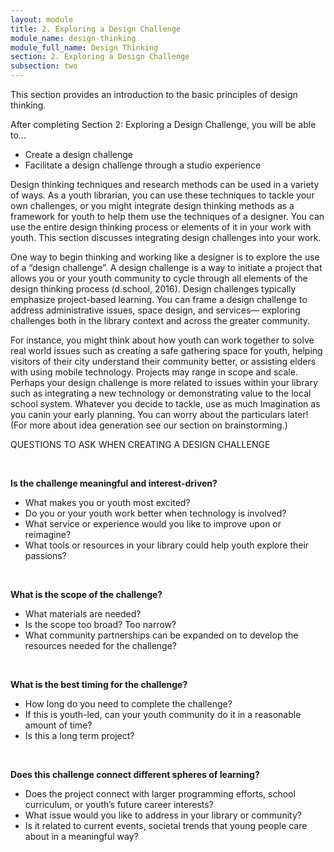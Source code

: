 ```yaml
---
layout: module
title: 2. Exploring a Design Challenge
module_name: design-thinking
module_full_name: Design Thinking
section: 2. Exploring a Design Challenge
subsection: two
---
```


This section provides an introduction to the basic principles of design thinking.

<div class="objectives">
<p>After completing Section 2: Exploring a Design Challenge, you will be able to...</p>
<ul>
  <li>Create a design challenge</li>
  <li>Facilitate a design challenge through a studio experience</li>
</ul>
</div>

Design thinking techniques and research methods can be used in a variety of ways. As a youth librarian, you can use these techniques to tackle your own challenges, or you might integrate design thinking methods as a framework for youth to help them use the techniques of a designer. You can use the entire design thinking process or elements of it in your work with youth. This section discusses integrating design challenges into your work.  

One way to begin thinking and working like a designer is to explore the use of a “design challenge”. A design challenge is a way to initiate a project that allows you or your youth community to cycle through all elements of the design thinking process (d.school, 2016). Design challenges typically emphasize project-based learning.  You can frame a design challenge to address administrative issues, space design, and services— exploring challenges both in the library context and across the greater community.  

For instance, you might think about how youth can work together to solve real world issues such as creating a safe gathering space for youth, helping visitors of their city understand their community better, or assisting elders with using mobile technology.  Projects may range in scope and scale. Perhaps your design challenge is more related to issues within your library such as integrating a new technology or demonstrating value to the local school system. Whatever you decide to tackle, use as much Imagination as you canin your early planning. You can worry about the particulars later! (For more about idea generation see our section on brainstorming.)

<div class="tips">  

<p><span class="box-title">QUESTIONS TO ASK WHEN CREATING A DESIGN CHALLENGE</span></p> 
<br>
<p><b>Is the challenge meaningful and interest-driven?</b></p>
<ul> 
<li>What makes you or youth most excited?</li> 
<li>Do you or your youth work better when technology is involved? </li> 
<li>What service or experience would you like to improve upon or reimagine?</li>
<li>What tools or resources in your library could help youth explore their passions?</li>
</ul> 
<br>
<p><b>What is the scope of the challenge? </b></p>
<ul> 
<li>What materials are needed? </li> 
<li>Is the scope too broad? Too narrow? </li> 
<li>What community partnerships can be expanded on to develop the resources needed for the challenge?</li>
</ul> 
<br>
<p><b>What is the best timing for the challenge? </b></p>
<ul> 
<li>How long do you need to complete the challenge? </li> 
<li>If this is youth-led, can your youth community do it in a reasonable amount of time?</li> 
<li>Is this a long term project?</li>
</ul> 
<br>
<p><b>Does this challenge connect different spheres of learning? </b></p>
<ul> 
<li>Does the project connect with larger programming efforts, school curriculum, or youth’s future career interests? </li> 
<li>What issue would you like to address in your library or community?</li> 
<li>Is it related to current events, societal trends that young people care about in a meaningful way?</li>
</ul> 
</div>

